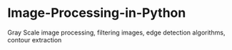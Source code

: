 # Image-Processing-in-Python
Gray Scale image processing, filtering images, edge detection algorithms, contour extraction
